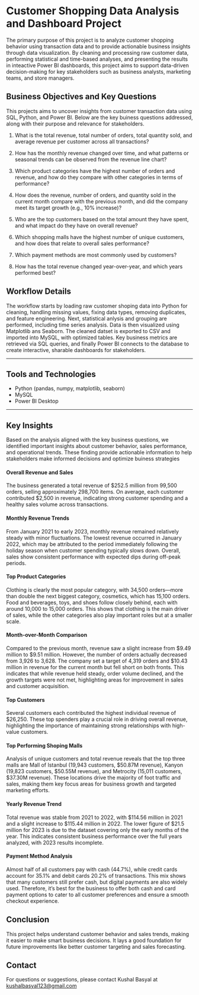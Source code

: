 
# Customer Shopping Data Analysis and Dashboard Project
The primary purpose of this project is to analyze customer shopping behavior using transaction data and to provide actionable business insights through data visualization. By cleaning and processing raw customer data, performing statistical and time-based analyses, and presenting the results in inteactive Power BI dashboards, this project aims to support data-driven decision-making for key stakeholders such as business analysts, marketing teams, and store managers.

## Business Objectives and Key Questions
This projects aims to uncover insights from customer transaction data using SQL, Python, and Power BI. Below are the key buiness questions addressed, along with their purpose and relevance for stakeholders.

1. What is the total revenue, total number of orders, total quantity sold, and average revenue per customer across all transactions?

2. How has the monthly revenue changed over time, and what patterns or seasonal trends can be observed from the revenue line chart?

3. Which product categories have the highest number of orders and revenue, and how do they compare with other categories in terms of performance?

4. How does the revenue, number of orders, and quantity sold in the current month compare with the previous month, and did the company meet its target growth (e.g., 10% increase)?

5. Who are the top customers based on the total amount they have spent, and what impact do they have on overall revenue?

6. Which shopping malls have the highest number of unique customers, and how does that relate to overall sales performance?

7. Which payment methods are most commonly used by customers?

8. How has the total revenue changed year-over-year, and which years performed best?


## Workflow Details
The workflow starts by loading raw customer shoping data into Python for cleaning, handling missing values, fixing data types, removing duplicates, and feature engineering. Next, statistical anlysis and grouping are performed, including time series analysis. Data is then visualized using Matplotlib ans Seaborn. The cleaned datset is exported to CSV and imported into MySQL, with optimized tables. Key business metrics are retrieved via SQL queries, and finally Power BI connects to the database to create interactive, sharable dashboards for stakeholders.

---

## Tools and Technologies

- Python (pandas, numpy, matplotlib, seaborn)
- MySQL
- Power BI Desktop
---
## Key Insights
Based on the analysis aligned with the key business questions, we identified important insights about customer behavior, sales performance, and operational trends. These finding provide actionable information to help stakeholders make informed decisions and optimize buiness strategies

#### Overall Revenue and Sales
The business generated a total revenue of $252.5 million from 99,500 orders, selling approximately 298,700 items. On average, each customer contributed $2,500 in revenue, indicating strong customer spending and a healthy sales volume across transactions.
#### Monthly Revenue Trends
From January 2021 to early 2023, monthly revenue remained relatively steady with minor fluctuations. The lowest revenue occurred in January 2022, which may be attributed to the period immediately following the holiday season when customer spending typically slows down. Overall, sales show consistent performance with expected dips during off-peak periods.
#### Top Product Categories
Clothing is clearly the most popular category, with 34,500 orders—more than double the next biggest category, cosmetics, which has 15,100 orders. Food and beverages, toys, and shoes follow closely behind, each with around 10,000 to 15,000 orders. This shows that clothing is the main driver of sales, while the other categories also play important roles but at a smaller scale.
#### Month-over-Month Comparison
Compared to the previous month, revenue saw a slight increase from $9.49 million to $9.51 million. However, the number of orders actually decreased from 3,926 to 3,628. The company set a target of 4,319 orders and $10.43 million in revenue for the current month but fell short on both fronts. This indicates that while revenue held steady, order volume declined, and the growth targets were not met, highlighting areas for improvement in sales and customer acquisition.
#### Top Customers
Several customers each contributed the highest individual revenue of $26,250. These top spenders play a crucial role in driving overall revenue, highlighting the importance of maintaining strong relationships with high-value customers.
#### Top Performing Shoping Malls
Analysis of unique customers and total revenue reveals that the top three malls are Mall of Istanbul (19,943 customers, $50.87M revenue), Kanyon (19,823 customers, $50.55M revenue), and Metrocity (15,011 customers, $37.30M revenue). These locations drive the majority of foot traffic and sales, making them key focus areas for business growth and targeted marketing efforts.
#### Yearly Revenue Trend
Total revenue was stable from 2021 to 2022, with $114.56 million in 2021 and a slight increase to $115.44 million in 2022. The lower figure of $21.5 million for 2023 is due to the dataset covering only the early months of the year. This indicates consistent business performance over the full years analyzed, with 2023 results incomplete.
#### Payment Method Analysis
Almost half of all customers pay with cash (44.7%), while credit cards account for 35.1% and debit cards 20.2% of transactions. This mix shows that many customers still prefer cash, but digital payments are also widely used. Therefore, it’s best for the business to offer both cash and card payment options to cater to all customer preferences and ensure a smooth checkout experience.
## Conclusion 
This project helps understand customer behavior and sales trends, making it easier to make smart business decisions. It lays a good foundation for future improvements like better customer targeting and sales forecasting.

## Contact

For questions or suggestions, please contact Kushal Basyal at kushalbasyal123@gmail.com
